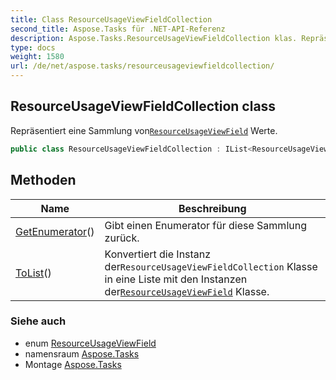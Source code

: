 ```yaml
---
title: Class ResourceUsageViewFieldCollection
second_title: Aspose.Tasks für .NET-API-Referenz
description: Aspose.Tasks.ResourceUsageViewFieldCollection klas. Repräsentiert eine Sammlung vonResourceUsageViewField Werte.
type: docs
weight: 1580
url: /de/net/aspose.tasks/resourceusageviewfieldcollection/
---
```

## ResourceUsageViewFieldCollection class

Repräsentiert eine Sammlung von[`ResourceUsageViewField`](../resourceusageviewfield/) Werte.

```csharp
public class ResourceUsageViewFieldCollection : IList<ResourceUsageViewField>
```

## Methoden

| Name | Beschreibung |
| --- | --- |
| [GetEnumerator](../../aspose.tasks/resourceusageviewfieldcollection/getenumerator/)() | Gibt einen Enumerator für diese Sammlung zurück. |
| [ToList](../../aspose.tasks/resourceusageviewfieldcollection/tolist/)() | Konvertiert die Instanz der`ResourceUsageViewFieldCollection` Klasse in eine Liste mit den Instanzen der[`ResourceUsageViewField`](../resourceusageviewfield/) Klasse. |

### Siehe auch

* enum [ResourceUsageViewField](../resourceusageviewfield/)
* namensraum [Aspose.Tasks](../../aspose.tasks/)
* Montage [Aspose.Tasks](../../)


